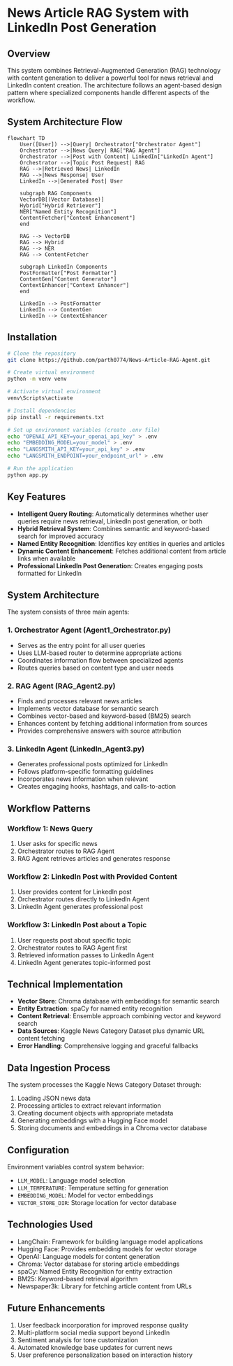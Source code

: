 # News Article RAG System with LinkedIn Post Generation

## Overview
This system combines Retrieval-Augmented Generation (RAG) technology with content generation to deliver a powerful tool for news retrieval and LinkedIn content creation. The architecture follows an agent-based design pattern where specialized components handle different aspects of the workflow.

## System Architecture Flow

```mermaid
flowchart TD
    User([User]) -->|Query| Orchestrator["Orchestrator Agent"]
    Orchestrator -->|News Query| RAG["RAG Agent"]
    Orchestrator -->|Post with Content| LinkedIn["LinkedIn Agent"]
    Orchestrator -->|Topic Post Request| RAG
    RAG -->|Retrieved News| LinkedIn
    RAG -->|News Response| User
    LinkedIn -->|Generated Post| User
    
    subgraph RAG Components
    VectorDB[(Vector Database)]
    Hybrid["Hybrid Retriever"]
    NER["Named Entity Recognition"]
    ContentFetcher["Content Enhancement"]
    end
    
    RAG --> VectorDB
    RAG --> Hybrid
    RAG --> NER
    RAG --> ContentFetcher
    
    subgraph LinkedIn Components
    PostFormatter["Post Formatter"]
    ContentGen["Content Generator"]
    ContextEnhancer["Context Enhancer"]
    end
    
    LinkedIn --> PostFormatter
    LinkedIn --> ContentGen
    LinkedIn --> ContextEnhancer
```

## Installation

```bash
# Clone the repository
git clone https://github.com/parth0774/News-Article-RAG-Agent.git

# Create virtual environment
python -m venv venv

# Activate virtual environment
venv\Scripts\activate

# Install dependencies
pip install -r requirements.txt

# Set up environment variables (create .env file)
echo "OPENAI_API_KEY=your_openai_api_key" > .env
echo "EMBEDDING_MODEL=your_model" > .env
echo "LANGSMITH_API_KEY=your_api_key" > .env
echo "LANGSMITH_ENDPOINT=your_endpoint_url" > .env

# Run the application
python app.py
```

## Key Features
- **Intelligent Query Routing**: Automatically determines whether user queries require news retrieval, LinkedIn post generation, or both
- **Hybrid Retrieval System**: Combines semantic and keyword-based search for improved accuracy
- **Named Entity Recognition**: Identifies key entities in queries and articles
- **Dynamic Content Enhancement**: Fetches additional content from article links when available
- **Professional LinkedIn Post Generation**: Creates engaging posts formatted for LinkedIn

## System Architecture
The system consists of three main agents:

### 1. Orchestrator Agent (Agent1_Orchestrator.py)
- Serves as the entry point for all user queries
- Uses LLM-based router to determine appropriate actions
- Coordinates information flow between specialized agents
- Routes queries based on content type and user needs

### 2. RAG Agent (RAG_Agent2.py)
- Finds and processes relevant news articles
- Implements vector database for semantic search
- Combines vector-based and keyword-based (BM25) search 
- Enhances content by fetching additional information from sources
- Provides comprehensive answers with source attribution

### 3. LinkedIn Agent (LinkedIn_Agent3.py)
- Generates professional posts optimized for LinkedIn
- Follows platform-specific formatting guidelines
- Incorporates news information when relevant
- Creates engaging hooks, hashtags, and calls-to-action

## Workflow Patterns

### Workflow 1: News Query
1. User asks for specific news
2. Orchestrator routes to RAG Agent
3. RAG Agent retrieves articles and generates response

### Workflow 2: LinkedIn Post with Provided Content
1. User provides content for LinkedIn post
2. Orchestrator routes directly to LinkedIn Agent
3. LinkedIn Agent generates professional post

### Workflow 3: LinkedIn Post about a Topic
1. User requests post about specific topic
2. Orchestrator routes to RAG Agent first
3. Retrieved information passes to LinkedIn Agent
4. LinkedIn Agent generates topic-informed post

## Technical Implementation
- **Vector Store**: Chroma database with embeddings for semantic search
- **Entity Extraction**: spaCy for named entity recognition
- **Content Retrieval**: Ensemble approach combining vector and keyword search
- **Data Sources**: Kaggle News Category Dataset plus dynamic URL content fetching
- **Error Handling**: Comprehensive logging and graceful fallbacks

## Data Ingestion Process
The system processes the Kaggle News Category Dataset through:
1. Loading JSON news data
2. Processing articles to extract relevant information
3. Creating document objects with appropriate metadata
4. Generating embeddings with a Hugging Face model
5. Storing documents and embeddings in a Chroma vector database

## Configuration
Environment variables control system behavior:
- `LLM_MODEL`: Language model selection
- `LLM_TEMPERATURE`: Temperature setting for generation
- `EMBEDDING_MODEL`: Model for vector embeddings
- `VECTOR_STORE_DIR`: Storage location for vector database

## Technologies Used
- LangChain: Framework for building language model applications
- Hugging Face: Provides embedding models for vector storage
- OpenAI: Language models for content generation
- Chroma: Vector database for storing article embeddings
- spaCy: Named Entity Recognition for entity extraction
- BM25: Keyword-based retrieval algorithm
- Newspaper3k: Library for fetching article content from URLs

## Future Enhancements
1. User feedback incorporation for improved response quality
2. Multi-platform social media support beyond LinkedIn
3. Sentiment analysis for tone customization
4. Automated knowledge base updates for current news
5. User preference personalization based on interaction history